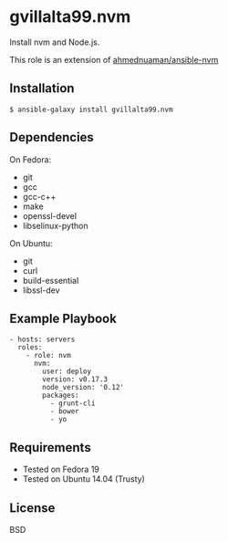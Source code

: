 gvillalta99.nvm
===============

Install nvm and Node.js.

This role is an extension of [ahmednuaman/ansible-nvm](https://github.com/ahmednuaman/ansible-nvm)

Installation
------------

`$ ansible-galaxy install gvillalta99.nvm`

Dependencies
------------

On Fedora:

  - git
  - gcc
  - gcc-c++
  - make
  - openssl-devel
  - libselinux-python

On Ubuntu:

  - git
  - curl
  - build-essential
  - libssl-dev

Example Playbook
----------------

    - hosts: servers
      roles:
        - role: nvm
          nvm:
            user: deploy
            version: v0.17.3
            node_version: '0.12'
            packages:
              - grunt-cli
              - bower
              - yo

Requirements
------------

- Tested on Fedora 19
- Tested on Ubuntu 14.04 (Trusty)

License
-------

BSD
